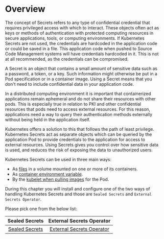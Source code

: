 # Overview

The concept of Secrets refers to any type of confidential credential that requires privileged access with which to interact. These objects often act as keys or methods of authentication with protected computing resources in secure applications, tools, or computing environments. If Kubernetes Secrets are not used, the credentials are hardcoded in the application code or could be saved in a file. This application code when pushed to Source Code Management systems will have credentials hardcoded in it. This is not at all recommended, as the credentials can be compromised.

A Secret is an object that contains a small amount of sensitive data such as a password, a token, or a key. Such information might otherwise be put in a Pod specification or in a container image. Using a Secret means that you don't need to include confidential data in your application code.

In a distributed computing environment it is important that containerized applications remain ephemeral and do not share their resources with other pods. This is especially true in relation to PKI and other confidential resources that pods need to access external resources. For this reason, applications need a way to query their authentication methods externally without being held in the application itself.

Kubernetes offers a solution to this that follows the path of least privilege. Kubernetes Secrets act as separate objects which can be queried by the application Pod to provide credentials to the application for access to external resources. Using Secrets gives you control over how sensitive data is used, and reduces the risk of exposing the data to unauthorized users.

Kubernetes Secrets can be used in three main ways:

- As [files](https://kubernetes.io/docs/concepts/configuration/secret/#using-secrets-as-files-from-a-pod) in a volume mounted on one or more of its containers.
- As [container environment variable](https://kubernetes.io/docs/concepts/configuration/secret/#using-secrets-as-environment-variables).
- By the [kubelet when pulling images](https://kubernetes.io/docs/concepts/configuration/secret/#using-imagepullsecrets) for the Pod.

During this chapter you will install and configure one of the two ways of handling Kubernetes Secrets and those are `Sealed Secrets` and `External Secrets Operator`.

Please pick one from the below list:

| Sealed Secrets | External Secrets Operator |
|:-----------------------------------:|:---------------------------------------------------------:|
| [Sealed Secrets](sealed-secrets.md) | [External Secrets Operator](external-secrets-operator.md) |
